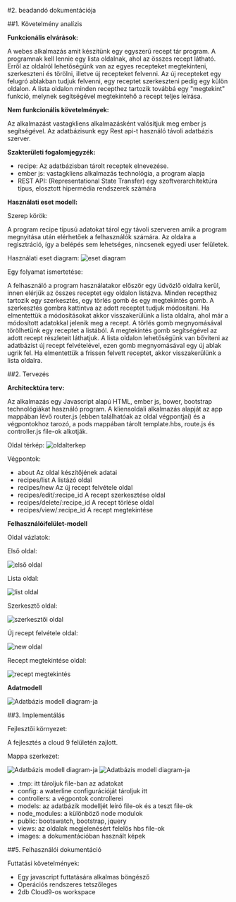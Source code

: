 #2. beadandó dokumentációja

##1. Követelmény analízis

**Funkcionális elvárások:**

A webes alkalmazás amit készítünk egy egyszerű recept tár program. A programnak kell lennie egy lista oldalnak, ahol az összes recept látható. Erről az oldalról lehetőségünk van az egyes recepteket megtekinteni, szerkeszteni és törölni, illetve új recepteket felvenni. Az új recepteket egy felugró ablakban tudjuk felvenni, egy receptet szerkeszteni pedig egy külön oldalon. A lista oldalon minden recepthez tartozik továbbá egy "megtekint" funkció, melynek segítségével megtekintehő a recept teljes leírása.

**Nem funkcionális követelmények:**

Az alkalmazást vastagkliens alkalmazásként valósítjuk meg ember js segítségével. Az adatbázisunk egy Rest api-t használó távoli adatbázis szerver.

**Szakterületi fogalomjegyzék:**

- recipe: Az adatbázisban tárolt receptek elnevezése.
- ember js: vastagkliens alkalmazás technológia, a program alapja
- REST API: (Representational State Transfer) egy szoftverarchitektúra típus, elosztott hipermédia rendszerek számára

**Használati eset modell:**

Szerep körök:

A program recipe típusú adatokat tárol egy távoli szerveren amik a program megnyitása után elérhetőek a felhasználók számára. Az oldalra a regisztráció, így a belépés sem lehetséges, nincsenek egyedi user felületek.

Használati eset diagram:
![eset diagram](images/esetdiagram.jpg)

Egy folyamat ismertetése:

A felhasználó a program használatakor először egy üdvözlő oldalra kerül, innen elérjük az összes receptet egy oldalon listázva. Minden recepthez tartozik egy szerkesztés, egy törlés gomb és egy megtekintés gomb. A szerkesztés gombra kattintva az adott receptet tudjuk módosítani. Ha elmentettük a módosításokat akkor visszakerülünk a lista oldalra, ahol már a módosított adatokkal jelenik meg a recept. A törlés gomb megnyomásával törölhetünk egy receptet a listából. A megtekintés gomb segítségével az adott recept részleteit láthatjuk. A lista oldalon lehetőségünk van bővíteni az adatbázist új recept felvételével, ezen gomb megnyomásával egy új ablak ugrik fel. Ha elmentettük a frissen felvett receptet, akkor visszakerülünk a lista oldalra. 

##2. Tervezés

**Architecktúra terv:**

Az alkalmazás egy Javascript alapú HTML, ember js, bower, bootstrap technológiákat használó program. A kliensoldali alkalmazás alapját az app mappában lévő router.js (ebben találhatóak az oldal végpontjai) és a végpontokhoz tarozó, a pods mappában tárolt template.hbs, route.js és controller.js file-ok alkotják.

Oldal térkép:
![oldalterkep](images/oldalterkep.jpg)

Végpontok:

- about                     Az oldal készítőjének adatai
- recipes/list                A listázó oldal
- recipes/new                 Az új recept felvétele oldal
- recipes/edit/:recipe_id       A recept szerkesztése oldal
- recipes/delete/:recipe_id     A recept törlése oldal
- recipes/view/:recipe_id       A recept megtekintése  

**Felhasználóifelület-modell**

Oldal vázlatok:

Első oldal:

![első oldal](images/elso.jpg)

Lista oldal:

![list oldal](images/masodik.jpg)

Szerkesztő oldal:

![szerkesztői oldal](images/szerkeszt.jpg)

Új recept felvétele oldal:

![new oldal](images/new.jpg)

Recept megtekintése oldal:

![recept megtekintés](images/megjelenites.jpg)

**Adatmodell**

![Adatbázis modell diagram-ja](images/adatmodell.jpg)

##3. Implementálás

Fejlesztői környezet:

A fejlesztés a cloud 9 felületén zajlott.

Mappa szerkezet:

![Adatbázis modell diagram-ja](images/mappa1.jpg)
![Adatbázis modell diagram-ja](images/mappa2.jpg)

- .tmp: itt tároljuk file-ban az adatokat
- config: a waterline configurációját tároljuk itt
- controllers: a végpontok controllerei
- models: az adatbázik modelljét leíró file-ok és a teszt file-ok
- node_modules: a különböző node modulok
- public: bootswatch, bootstrap, jquery
- views: az oldalak megjelenésért felelős hbs file-ok
- images: a dokumentációban használt képek

##5. Felhasználói dokumentáció

Futtatási követelmények:
- Egy javascript futtatására alkalmas böngésző
- Operációs rendszeres tetszőleges
- 2db Cloud9-os workspace
